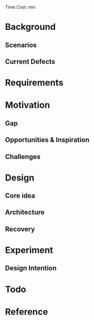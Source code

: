 Time Cost: min
# Background
## Scenarios

## Current Defects

# Requirements

# Motivation
## Gap 

## Opportunities & Inspiration

## Challenges

# Design
## Core idea

## Architecture

## Recovery

# Experiment
## Design Intention


# Todo


# Reference
